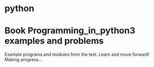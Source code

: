 #

# python
# Book Programming_in_python3 examples and problems
Example programs and modules from the text. Learn and move forward! Making progress...
